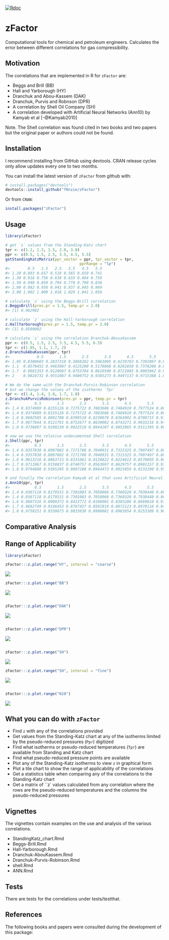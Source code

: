 
[![Rdoc](http://www.rdocumentation.org/badges/version/zFactor)](http://www.rdocumentation.org/packages/zFactor)


<!-- README.md is generated from README.Rmd. Please edit that file -->



# zFactor
Computational tools for chemical and petroleum engineers. Calculates the error between different correlations for gas compressibility.

## Motivation



The correlations that are implemented in R for `zFactor` are:

* Beggs and Brill (BB)
* Hall and Yarborough (HY)
* Dranchuk and Abou-Kassem (DAK)
* Dranchuk, Purvis and Robnson (DPR)
* A correlation by Shell Oil Company (SH)
* A correlation developed with Artificial Neural Networks (Ann10) by Kamyab et al [-@Kamyab2010]

Note. The Shell correlation was found cited in two books and two papers but the original paper or authors could not be found.


## Installation
I recommend installing from GitHub using devtools. CRAN release cycles only allow updates every one to two months.

You can install the latest version of `zFactor` from github with:


```r
# install.packages("devtools")
devtools::install_github("f0nzie/zFactor")
```


Or from `CRAN`:


```r
install.packages("zFactor")
```

## Usage


```r
library(zFactor)

# get `z` values from the Standing-Katz chart
tpr <- c(1.2, 1.3, 1.5, 2.0, 3.0) 
ppr <- c(0.5, 1.5, 2.5, 3.5, 4.5, 5.5) 
getStandingKatzMatrix(ppr_vector = ppr, tpr_vector = tpr, 
                                 pprRange = "lp")
#>        0.5   1.5   2.5   3.5   4.5   5.5
#> 1.20 0.893 0.657 0.519 0.565 0.650 0.741
#> 1.30 0.916 0.756 0.638 0.633 0.684 0.759
#> 1.50 0.948 0.859 0.794 0.770 0.790 0.836
#> 2.00 0.982 0.956 0.941 0.937 0.945 0.969
#> 3.00 1.002 1.009 1.018 1.029 1.041 1.056

# calculate `z` using the Beggs-Brill correlation
z.BeggsBrill(pres.pr = 1.5, temp.pr = 2.0)
#> [1] 0.962902

# calculate `z` using the Hall-Yarborough correlation
z.HallYarborough(pres.pr = 1.5, temp.pr = 2.0)
#> [1] 0.9580002

# calculate `z` using the correlation Dranchuk-AbousKassem
ppr <- c(0.5, 1.5, 2.5, 3.5, 4.5, 5.5, 6.5) 
tpr <- c(1.05, 1.1, 1.7, 2) 
z.DranchukAbuKassem(ppr, tpr)
#>            0.5       1.5       2.5       3.5       4.5       5.5       6.5
#> 1.05 0.8300683 0.2837318 0.3868282 0.5063005 0.6239783 0.7392097 0.8521762
#> 1.1  0.8570452 0.4463987 0.4125200 0.5178068 0.6281858 0.7378206 0.8458725
#> 1.7  0.9681353 0.9128087 0.8753784 0.8619509 0.8721085 0.9003962 0.9409634
#> 2    0.9824731 0.9551087 0.9400752 0.9385273 0.9497137 0.9715388 1.0015560

# We do the same with the Dranchuk-Purvis-Robinson correlation
# but we change the values of the isotherms `Tpr`
tpr <- c(1.4, 1.4, 1.6, 1.7, 1.8) 
z.DranchukPurvisRobinson(pres.pr = ppr, temp.pr = tpr)
#>           0.5       1.5       2.5       3.5       4.5       5.5       6.5
#> 1.4 0.9374909 0.8155126 0.7275722 0.7083606 0.7404910 0.7977524 0.8666456
#> 1.4 0.9374909 0.8155126 0.7275722 0.7083606 0.7404910 0.7977524 0.8666456
#> 1.6 0.9602585 0.8891708 0.8399510 0.8230070 0.8364902 0.8709715 0.9183151
#> 1.7 0.9677844 0.9121791 0.8752677 0.8630002 0.8743271 0.9033216 0.9440582
#> 1.8 0.9736897 0.9298230 0.9022519 0.8944207 0.9053965 0.9311395 0.9672850

# now we use the relative undocumented Shell correlation
z.Shell(ppr, tpr)
#>           0.5       1.5       2.5       3.5       4.5       5.5       6.5
#> 1.4 0.9357838 0.8097802 0.7271788 0.7040931 0.7315325 0.7907497 0.8641572
#> 1.4 0.9357838 0.8097802 0.7271788 0.7040931 0.7315325 0.7907497 0.8641572
#> 1.6 0.9613216 0.8863715 0.8331061 0.8120822 0.8224613 0.8570695 0.9073678
#> 1.7 0.9711067 0.9150837 0.8740757 0.8563697 0.8629757 0.8901157 0.9321262
#> 1.8 0.9794808 0.9395295 0.9097288 0.8964473 0.9015059 0.9233190 0.9584750

# and finally the correlation Kamyab et al that uses Artificial Neural Networks
z.Ann10(ppr, tpr)
#>           0.5       1.5       2.5       3.5       4.5       5.5       6.5
#> 1.4 0.9367118 0.8179531 0.7301083 0.7058966 0.7360320 0.7938440 0.8650626
#> 1.4 0.9367118 0.8179531 0.7301083 0.7058966 0.7360320 0.7938440 0.8650626
#> 1.6 0.9607316 0.8909372 0.8413772 0.8186001 0.8303206 0.8669610 0.9174184
#> 1.7 0.9682749 0.9146453 0.8767457 0.8581919 0.8672123 0.8978116 0.9413442
#> 1.8 0.9758251 0.9330673 0.9033038 0.8900081 0.8983954 0.9253309 0.9638663
```

## Comparative Analysis

## Range of Applicability



```r
library(zFactor)

zFactor:::z.plot.range("HY", interval = "coarse")
```

![](man/figures/README-unnamed-chunk-4-1.png)<!-- -->

```r
zFactor:::z.plot.range("BB")
```

![](man/figures/README-unnamed-chunk-4-2.png)<!-- -->

```r

zFactor:::z.plot.range("DAK")
```

![](man/figures/README-unnamed-chunk-4-3.png)<!-- -->

```r

zFactor:::z.plot.range("DPR")
```

![](man/figures/README-unnamed-chunk-4-4.png)<!-- -->

```r

zFactor:::z.plot.range("SH")
```

![](man/figures/README-unnamed-chunk-4-5.png)<!-- -->

```r
zFactor:::z.plot.range("SH", interval = "fine")
```

![](man/figures/README-unnamed-chunk-4-6.png)<!-- -->

```r

zFactor:::z.plot.range("N10")
```

![](man/figures/README-unnamed-chunk-4-7.png)<!-- -->


## What you can do with `zFactor`

* Find `z` with any of the correlations provided
* Get values from the Standing-Katz chart at any of the isotherms limited by the pseudo-reduced pressures (`Ppr`) digitized
* Find what isotherms or pseudo-reduced temperatures (`Tpr`) are available from Standing and Katz chart
* Find what pseudo-reduced pressure points are available
* Plot any of the Standing-Katz isotherms to view `z` in graphical form
* Plot a tile chart to show the range of applicability of the correlations
* Get a statistics table when comparing any of the correlations to the Standing-Katz chart
* Get a matrix of ``z` values calculated from any correlation where the rows are the pseudo-reduced temperatures and the columns the pseudo-reduced pressures


## Vignettes
The vignettes contain examples on the use and analysis of the various correlations.

* StandingKatz_chart.Rmd
* Beggs-Brill.Rmd
* Hall-Yarborough.Rmd
* Dranchuk-AbouKassem.Rmd
* Dranchuk-Purvis-Robinson.Rmd
* shell.Rmd
* ANN.Rmd

## Tests
There are tests for the correlations under tests/testthat.

## References
The following books and papers were consulted during the development of this package:







